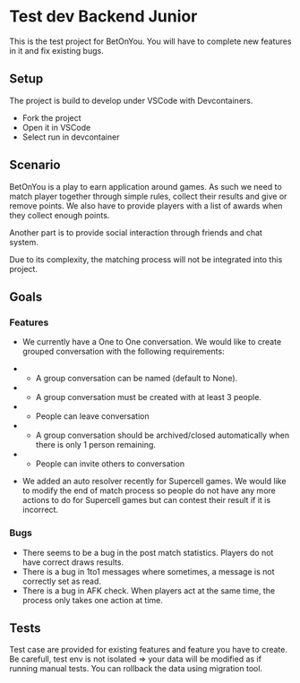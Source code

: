 # Test dev Backend Junior

This is the test project for BetOnYou. You will have to complete new features in it and fix existing bugs.

## Setup

The project is build to develop under VSCode with Devcontainers.

- Fork the project
- Open it in VSCode
- Select run in devcontainer

## Scenario

BetOnYou is a play to earn application around games. As such we need to match player together through simple rules, collect their results and give or remove points. We also have to provide players with a list of awards when they collect enough points.

Another part is to provide social interaction through friends and chat system.

Due to its complexity, the matching process will not be integrated into this project.

## Goals

### Features

- We currently have a One to One conversation. We would like to create grouped conversation with the following requirements:

- - A group conversation can be named (default to None).
- - A group conversation must be created with at least 3 people.
- - People can leave conversation
- - A group conversation should be archived/closed automatically when there is only 1 person remaining.
- - People can invite others to conversation

- We added an auto resolver recently for Supercell games. We would like to modify the end of match process so people do not have any more actions to do for Supercell games but can contest their result if it is incorrect.

### Bugs

- There seems to be a bug in the post match statistics. Players do not have correct draws results.
- There is a bug in 1to1 messages where sometimes, a message is not correctly set as read.
- There is a bug in AFK check. When players act at the same time, the process only takes one action at time.

## Tests

Test case are provided for existing features and feature you have to create. Be carefull, test env is not isolated => your data will be modified as if running manual tests.
You can rollback the data using migration tool.